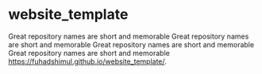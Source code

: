 # website_template
Great repository names are short and memorable
Great repository names are short and memorable
Great repository names are short and memorable
Great repository names are short and memorable
 https://fuhadshimul.github.io/website_template/.
